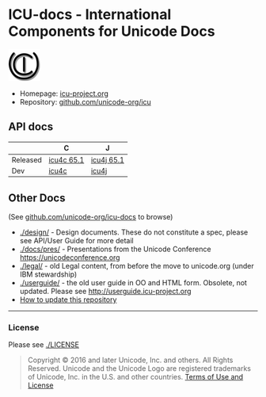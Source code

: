 # ICU-docs - International Components for Unicode Docs

[![ICU logo](./img/iculogo_64.png)](http://icu-project.org)

- Homepage: [icu-project.org](http://icu-project.org)
- Repository: [github.com/unicode-org/icu](https://github.com/unicode-org/icu)

## API docs

|           |   C                              |             J                    |
|-----------|----------------------------------|----------------------------------|
| Released  | [icu4c 65.1](./apidoc/released/icu4c) | [icu4j 65.1](./apidoc/released/icu4j) |
| Dev       | [icu4c](./apidoc/dev/icu4c)      | [icu4j](./apidoc/dev/icu4j)      |

## Other Docs

(See [github.com/unicode-org/icu-docs](https://github.com/unicode-org/icu-docs.git) to browse)

* [./design/](./design/) - Design documents. These do not constitute a spec, please see API/User Guide for more detail
* [./docs/pres/](./design/pres/) - Presentations from the Unicode Conference https://unicodeconference.org
* [./legal/](./legal/) - old Legal content, from before the move to unicode.org (under IBM stewardship)
* [./userguide/](./userguide/) - the old user guide in OO and HTML form. Obsolete, not updated. Please see http://userguide.icu-project.org
* [How to update this repository](./HOWTO-Update.md)

-----

### License

Please see [./LICENSE](./LICENSE)

> Copyright © 2016 and later Unicode, Inc. and others. All Rights Reserved.
Unicode and the Unicode Logo are registered trademarks
of Unicode, Inc. in the U.S. and other countries.
[Terms of Use and License](http://www.unicode.org/copyright.html)
